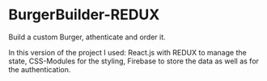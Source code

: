 # BurgerBuilder-REDUX

Build a custom Burger, athenticate and order it.
 
 
 In this version of the project I used: 
 React.js with REDUX to manage the state, CSS-Modules for the styling, Firebase to store the data as well as for the authentication.
